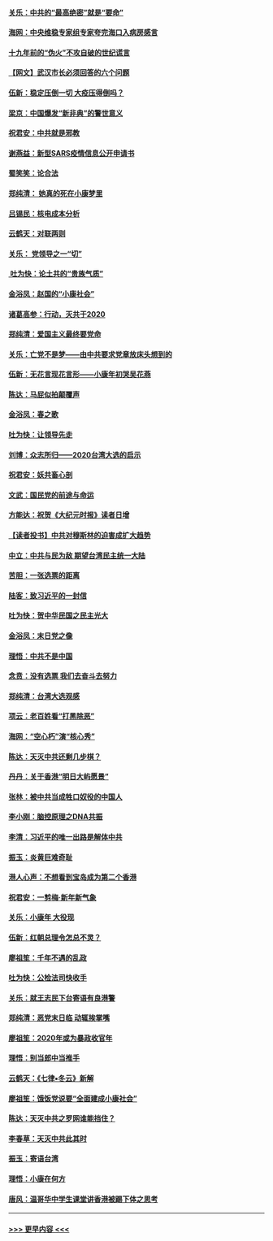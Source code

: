 #### [关乐：中共的“最高绝密”就是“要命”](../pages/nsc993/n11816946.md?t=01250355) 
#### [海网：中央维稳专家组专家夸完海口入病房感言](../pages/nsc993/n11815138.md?t=01250355) 
#### [十九年前的“伪火”不攻自破的世纪谎言](../pages/nsc993/n11813238.md?t=01250355) 
#### [【网文】武汉市长必须回答的六个问题](../pages/nsc993/n11813848.md?t=01250355) 
#### [伍新：稳定压倒一切 大疫压得倒吗？](../pages/nsc993/n11812634.md?t=01250355) 
#### [梁京：中国爆发“新非典”的警世意义](../pages/nsc993/n11812554.md?t=01250355) 
#### [祝君安：中共就是邪教](../pages/nsc993/n11812431.md?t=01250355) 
#### [谢燕益：新型SARS疫情信息公开申请书](../pages/nsc993/n11808840.md?t=01250355) 
#### [蜀笑笑：论合法](../pages/nsc993/n11808064.md?t=01250355) 
#### [郑纯清： 她真的死在小康梦里](../pages/nsc993/n11806623.md?t=01250355) 
#### [吕锡民：核电成本分析](../pages/nsc993/n11806284.md?t=01250355) 
#### [云鹤天：对联两则](../pages/nsc993/n11805957.md?t=01250355) 
#### [关乐： 党领导之一“切”](../pages/nsc993/n11804505.md?t=01250355) 
#### [ 吐为快：论土共的“贵族气质”](../pages/nsc993/n11804490.md?t=01250355) 
#### [金浴凤：赵国的“小康社会”](../pages/nsc993/n11804452.md?t=01250355) 
#### [诸葛高参：行动，灭共于2020](../pages/nsc993/n11804120.md?t=01250355) 
#### [郑纯清：爱国主义最终要党命](../pages/nsc993/n11802197.md?t=01250355) 
#### [关乐：亡党不是梦——由中共要求党章放床头想到的](../pages/nsc993/n11802156.md?t=01250355) 
#### [伍新：无花言现花言形——小康年初哭吴花燕](../pages/nsc993/n11800044.md?t=01250355) 
#### [陈达：马屁似拍颠覆声](../pages/nsc993/n11800010.md?t=01250355) 
#### [金浴凤：春之歌](../pages/nsc993/n11797687.md?t=01250355) 
#### [吐为快：让领导先走](../pages/nsc993/n11797512.md?t=01250355) 
#### [刘博：众志所归——2020台湾大选的启示](../pages/nsc993/n11796878.md?t=01250355) 
#### [祝君安：妖共畜心剖](../pages/nsc993/n11794273.md?t=01250355) 
#### [文武：国民党的前途与命运](../pages/nsc993/n11794198.md?t=01250355) 
#### [方能达：祝贺《大纪元时报》读者日增](../pages/nsc993/n11793807.md?t=01250355) 
#### [【读者投书】中共对穆斯林的迫害成扩大趋势](../pages/nsc993/n11791371.md?t=01250355) 
#### [中立：中共与民为敌 期望台湾民主统一大陆](../pages/nsc993/n11790392.md?t=01250355) 
#### [苦胆：一张选票的距离](../pages/nsc993/n11788914.md?t=01250355) 
#### [陆客：致习近平的一封信](../pages/nsc993/n11788867.md?t=01250355) 
#### [吐为快：贺中华民国之民主光大](../pages/nsc993/n11788618.md?t=01250355) 
#### [金浴凤：末日党之像](../pages/nsc993/n11787475.md?t=01250355) 
#### [理悟：中共不是中国](../pages/nsc993/n11787463.md?t=01250355) 
#### [念贲：没有选票  我们去奋斗去努力](../pages/nsc993/n11787398.md?t=01250355) 
#### [郑纯清：台湾大选观感](../pages/nsc993/n11786210.md?t=01250355) 
#### [项云：老百姓看“打黑除恶”](../pages/nsc993/n11785398.md?t=01250355) 
#### [海网：“空心朽”演“核心秀”](../pages/nsc993/n11783874.md?t=01250355) 
#### [陈达：天灭中共还剩几步棋？](../pages/nsc993/n11783719.md?t=01250355) 
#### [丹丹：关于香港“明日大屿愿景”](../pages/nsc993/n11783273.md?t=01250355) 
#### [张林：被中共当成牲口奴役的中国人](../pages/nsc993/n11782397.md?t=01250355) 
#### [李小刚：脑控原理之DNA共振](../pages/nsc993/n11780962.md?t=01250355) 
#### [李清：习近平的唯一出路是解体中共](../pages/nsc993/n11780866.md?t=01250355) 
#### [振玉：炎黄巨难奇耻](../pages/nsc993/n11779632.md?t=01250355) 
#### [港人心声：不想看到宝岛成为第二个香港](../pages/nsc993/n11778817.md?t=01250355) 
#### [祝君安：一剪梅‧新年新气象](../pages/nsc993/n11776340.md?t=01250355) 
#### [关乐：小康年 大役现](../pages/nsc993/n11774213.md?t=01250355) 
#### [伍新：红朝总理令怎总不灵？](../pages/nsc993/n11770813.md?t=01250355) 
#### [廖祖笙：千年不遇的乱政](../pages/nsc993/n11770373.md?t=01250355) 
#### [吐为快：公检法司快收手](../pages/nsc993/n11770359.md?t=01250355) 
#### [关乐：就王志民下台寄语有良港警](../pages/nsc993/n11769903.md?t=01250355) 
#### [郑纯清：恶党末日临 动辄挨掌嘴](../pages/nsc993/n11769356.md?t=01250355) 
#### [廖祖笙：2020年或为暴政收官年](../pages/nsc993/n11768216.md?t=01250355) 
#### [理悟：别当郎中当推手](../pages/nsc993/n11768243.md?t=01250355) 
#### [云鹤天：《七律▪冬云》新解](../pages/nsc993/n11768204.md?t=01250355) 
#### [廖祖笙：饿饭党说要“全面建成小康社会”](../pages/nsc993/n11767482.md?t=01250355) 
#### [陈达：天灭中共之罗网谁能挡住？](../pages/nsc993/n11767465.md?t=01250355) 
#### [李春草：天灭中共此其时](../pages/nsc993/n11767452.md?t=01250355) 
#### [振玉：寄语台湾](../pages/nsc993/n11767432.md?t=01250355) 
#### [理悟：小康在何方](../pages/nsc993/n11767394.md?t=01250355) 
#### [唐风：温哥华中学生课堂讲香港被踢下体之思考](../pages/nsc993/n11766848.md?t=01250355) 

----
#### [ >>> 更早内容 <<< ](../indexes/nsc993-earlier.md)

